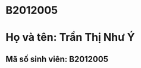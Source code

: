 # B2012005
<!DOCTYPE html>
<html>
<head>
  <title>Giới thiệu bản thân</title>
</head>
<body>
  <h1>Họ và tên: Trần Thị Như Ý</h1>
  <h2>Mã số sinh viên: B2012005</h2>
</body>
